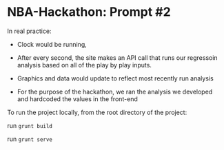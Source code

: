 # NBA-Hackathon: Prompt #2


In real practice:
   - Clock would be running, 

   - After every second, the site makes an API call that runs our regressoin analysis based on all of the play by play inputs.

   - Graphics and data would update to reflect most recently run analysis

   - For the purpose of the hackathon, we ran the analysis we developed and hardcoded the values in the front-end



To run the project locally, from the root directory of the project:

run `grunt build`

run `grunt serve`